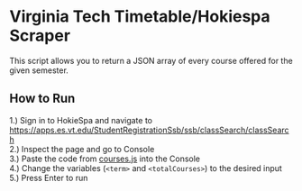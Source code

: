 # Virginia Tech Timetable/Hokiespa Scraper
This script allows you to return a JSON array of every course offered for the given semester. <br/>

## How to Run
1.) Sign in to HokieSpa and navigate to https://apps.es.vt.edu/StudentRegistrationSsb/ssb/classSearch/classSearch <br/>
2.) Inspect the page and go to Console <br/>
3.) Paste the code from [courses.js](courses.js) into the Console <br/>
4.) Change the variables (`<term>` and `<totalCourses>`) to the desired input <br/>
5.) Press Enter to run <br/>



